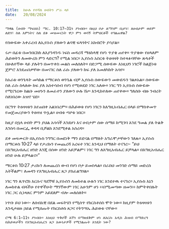 ```yaml
---
title:  ከሁሉ የተሻለ ሀብትን ሥራ ላይ
date:   20/08/2024
---
```


`ማዋል (ሀብት ማፍሰስ) ማር. 10:17–31ን ያንብቡ። በዚህ ቦታ ለማንም ቢሆን፣ ለሀብታም ወይም ለድሃ፣ ስለ እምነትና ስለ ደቀ መዝሙርነት ዋጋ ምን ወሳኝ ትምህርቶች ተገልጠዋል?`

የሰውዬው አቀራረብ ለኢየሱስ ያለውን ልባዊ ፍላጎትና አክብሮት ያሳያል።

ሩጦ በፊቱ በመንበርከክ ለእያንዳንዱ ነፍስ መዳረሻ ማዕከላዊ የሆነ ጥያቄ ጠየቀ። ጥያቄው የዘላለም ሕይወትን ለመውረስ ምን ላድርግ? የሚል ነበር። ኢየሱስ አስርቱ ትዕዛዛት ከተጻፉባቸው ጽላቶች በሁለተኛው ላይ ያሉትን በመጥቀስ መልስ መለሰለት። በድጋሚ ሰውዬው እነዚህን ነገሮች ከልጅነቱ ጀምሮ እንደጠበቃቸው በመናገር ስለ ራሱ ያለውን ከፍ ያለ አመለካከት አሳየ።

ከአራቱ ወንጌላት መካከል የማርቆስ ወንጌል ብቻ ኢየሱስ ሰውዬውን መውደዱን ገልጾአል። ሰውዬው ስለ ራሱ ስላለው ከፍ ያለ አስተሳሰብ የሆነ የሚወደድ ነገር አለው። ነገር ግን ኢየሱስ ሰውዬው የሚናገረው ከልቡ መሆኑን ለመፈተን ያለውን ሁሉ ሽጦ እንዲከተለው ጠየቀው። ግለሰቡ ብዙ ንብረት ስለነበረው አዝኖ ሄደ።

በርግጥ ትዕዛዛቱን እየጠበቀ አልነበረም። በሕይወቱ የሆነ ነገርን ከእግዚአብሔር በላይ በማስቀመጥ የመጀመሪያውን ትዕዛዝ ጥሷል። ሀብቱ ጣዖቱ ነበር።

ከዚያ በኋላ ሀብት ምን ያህል አሳሳች እንደሆነ እና ሀብታም ሰው ሰማይ ከሚገባ እንደ ግመል ያለ ትልቅ እንስሳ በመርፌ ቀዳዳ ቢሾልክ እንደሚቀል አስረዳ።

ደቀ መዛሙርት በኢየሱስ ንግግር በመደነቅ ማን ይድናል በማለት አግራሞታቸውን ገለጹ። ኢየሱስ በማርቆስ 10፡27 ላይ የታሪኩን የመጨረሻ አረፍተ ነገር እንዲህ በማለት ተናገረ፡- “ይህ በእግዚአብሔር ዘንድ እንጂ በሰው ዘንድ አይቻልም፣ ነገር ግን ለእግዚአብሔር ይቻላል። በእግዚአብሔር ዘንድ ሁሉ ይቻላልና።”

ማርቆስ 10፡27 ታሪኩን ለመጨረስ ውብ የሆነ ቦታ ይመስላል። በራስህ መንገድ ሰማይ መድረስ አትችልም፣ ለመዳን የእግዚአብሔር ጸጋ ያስፈልግሃል።   

ነገር ግን ጴጥሮስ እርሱና ጓደኞቹ ኢየሱስን ለመከተል ሁሉን ነገር እንደተዉ ተናገረ። ኢየሱስ እኔን ለመከተል ብላችሁ የተዋችሁት ማንኛውም ነገር አሁንም ሆነ ‹‹በሚመጣው ዘመን›› ከምትቀበሉት ነገር ጋር ሲነጻጸር ምንም አይደለም ብሎ መለሰለት።

ነጥቡ ይህ ነው፡- ለሰብአዊ በደል መፍትሄን የሚሰጥ የክርስቶሰስ ሞት ነው። ከዚያም ትዕዛዛቱን እንዲታዘዙ ኃይል የሚሰጡት የክርስቶስ ጸጋና የትንሣኤ ሕይወቱ ናቸው።

`ሮሜ 6:1–11ን ያንብቡ። እነዚህ ጥቅሶች እኛን በማጽደቅም ሆነ ለእርሱ አዲስ ሕዝብ በማድረግ በሕይወታችን የእግዚአብሔርን ጸጋ እውነታዎች የሚገልጡት እንዴት ነው?`